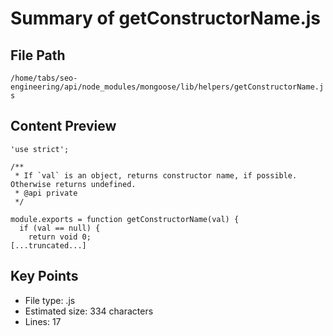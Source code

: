 # Summary of getConstructorName.js
  
## File Path
`/home/tabs/seo-engineering/api/node_modules/mongoose/lib/helpers/getConstructorName.js`

## Content Preview
```
'use strict';

/**
 * If `val` is an object, returns constructor name, if possible. Otherwise returns undefined.
 * @api private
 */

module.exports = function getConstructorName(val) {
  if (val == null) {
    return void 0;
[...truncated...]
```

## Key Points
- File type: .js
- Estimated size: 334 characters
- Lines: 17
